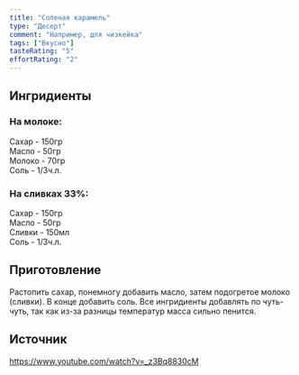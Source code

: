 ```yaml
---
title: "Соленая карамель"
type: "Десерт"
comment: "Например, для чизкейка"
tags: ["Вкусно"]
tasteRating: "5"
effortRating: "2"
---
```


## Ингридиенты

### На молоке:

Сахар - 150гр  
Масло - 50гр  
Молоко - 70гр  
Соль - 1/3ч.л.

### На сливках 33%:

Сахар - 150гр  
Масло - 50гр  
Сливки - 150мл   
Соль - 1/3ч.л.

## Приготовление

Растопить сахар, понемногу добавить масло, затем подогретое молоко (сливки). В конце добавить соль. Все ингридиенты добавлять по чуть-чуть, так как из-за разницы температур масса сильно пенится.

## Источник
https://www.youtube.com/watch?v=_z3Bq8830cM
